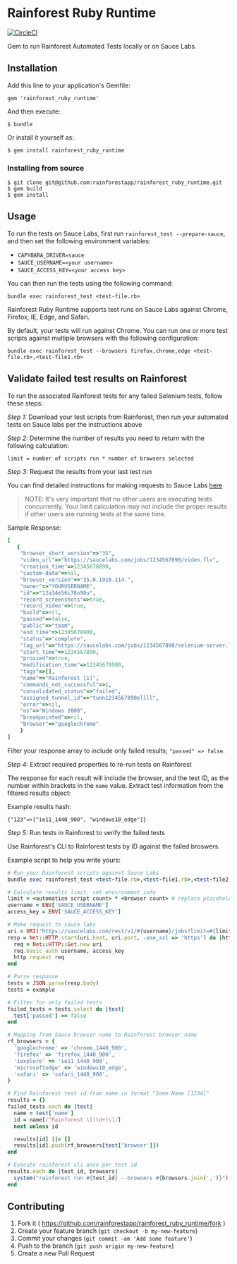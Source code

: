 # Rainforest Ruby Runtime

[![CircleCI](https://circleci.com/gh/rainforestapp/rainforest_ruby_runtime/tree/master.svg?style=svg&circle-token=8e3a287695cc26b190e8dc5a4f0c59fb747a79a6)](https://circleci.com/gh/rainforestapp/rainforest_ruby_runtime/tree/master)

Gem to run Rainforest Automated Tests locally or on Sauce Labs.

## Installation

Add this line to your application's Gemfile:

    gem 'rainforest_ruby_runtime'

And then execute:

    $ bundle

Or install it yourself as:

    $ gem install rainforest_ruby_runtime

### Installing from source

    $ git clone git@github.com:rainforestapp/rainforest_ruby_runtime.git
    $ gem build
    $ gem install

## Usage

To run the tests on Sauce Labs, first run `rainforest_test --prepare-sauce`, and then set the following environment variables:

- `CAPYBARA_DRIVER=sauce`
- `SAUCE_USERNAME=<your username>`
- `SAUCE_ACCESS_KEY=<your access key>`

You can then run the tests using the following command:
```
bundle exec rainforest_test <test-file.rb>
```

Rainforest Ruby Runtime supports test runs on Sauce Labs against Chrome, Firefox, IE, Edge, and Safari.

By default, your tests will run against Chrome. You can run one or more test scripts against multiple browsers with the following configuration:

```
bundle exec rainforest_test --browsers firefox,chrome,edge <test-file.rb>,<test-file1.rb>
```
## Validate failed test results on Rainforest

To run the associated Rainforest tests for any failed Selenium tests, follow these steps:

*Step 1:* Download your test scripts from Rainforest, then run your automated tests on Sauce labs per the instructions above

*Step 2:* Determine the number of results you need to return with the following calculation:

```
limit = number of scripts run * number of browsers selected
```

*Step 3:* Request the results from your last test run

You can find detailed instructions for making requests to Sauce Labs [here](https://wiki.saucelabs.com/display/DOCS/Job+Methods)

> NOTE: It's very important that no other users are executing tests concurrently. Your limit calculation may not include the proper results if other users are running tests at the same time.

Sample Response:

```ruby
[
   {
    "browser_short_version"=>"35",
    "video_url"=>"https://saucelabs.com/jobs/1234567890/video.flv",
    "creation_time"=>12345678890,
    "custom-data"=>nil,
    "browser_version"=>"35.0.1916.114.",
    "owner"=>"YOURUSERNAME",
    "id"=>"12a34e56i78o90u",
    "record_screenshots"=>true,
    "record_video"=>true,
    "build"=>nil,
    "passed"=>false,
    "public"=>"team",
    "end_time"=>12345678900,
    "status"=>"complete",
    "log_url"=>"https://saucelabs.com/jobs/1234567890/selenium-server.log",
    "start_time"=>1234567890,
    "proxied"=>true,
    "modification_time"=>12345678900,
    "tags"=>[],
    "name"=>"Rainforest [1]",
    "commands_not_successful"=>1,
    "consolidated_status"=>"failed",
    "assigned_tunnel_id"=>"tunn1234567890ellll",
    "error"=>nil,
    "os"=>"Windows 2008",
    "breakpointed"=>nil,
    "browser"=>"googlechrome"
    }
]
```

Filter your response array to include only failed results; `"passed" => false`.

*Step 4:* Extract required properties to re-run tests on Rainforest

The response for each result will include the browser, and the test ID, as the number within brackets in the `name` value.
Extract test information from the filtered results object:

Example results hash:
```
{"123"=>["ie11_1440_900", "windows10_edge"]}
```

*Step 5:* Run tests in Rainforest to verify the failed tests

Use Rainforest's CLI to Rainforest tests by ID against the failed broswers.

Example script to help you write yours:

```ruby
# Run your Rainforest scripts against Sauce Labs
bundle exec rainforest_test <test-file.rb>,<test-file1.rb>,<test-file2.rb> --browsers firefox,chrome,edge

# Calculate results limit, set environment info
limit = <automation script count> * <browser count> # replace placeholders with values for each run
username = ENV['SAUCE_USERNAME']
access_key = ENV['SAUCE_ACCESS_KEY']

# Make request to sauce labs
uri = URI("https://saucelabs.com/rest/v1/#{username}/jobs?limit=#{limit}&full=true")
resp = Net::HTTP.start(uri.host, uri.port, :use_ssl => 'https') do |http|
  req = Net::HTTP::Get.new uri
  req.basic_auth username, access_key
  http.request req
end

# Parse response
tests = JSON.parse(resp.body)
tests = example

# Filter for only failed tests
failed_tests = tests.select do |test|
  test['passed'] == false
end

# Mapping from Sauce browser name to Rainforest browser name
rf_browsers = {
  'googlechrome' => 'chrome_1440_900',
  'firefox' => 'firefox_1440_900',
  'iexplore' => 'ie11_1440_900',
  'microsoftedge' => 'windows10_edge',
  'safari' => 'safari_1440_900',
}

# Find Rainforest test id from name in format "Some Name [1234]"
results = {}
failed_tests.each do |test|
  name = test['name']
  id = name[/^Rainforest \[(\d+)\]/]
  next unless id

  results[id] ||= []
  results[id].push(rf_browsers[test['browser']])
end

# Execute rainforest cli once per test id
results.each do |test_id, browsers|
  system("rainforest run #{test_id} --browsers #{browsers.join(',')}")
end
```
## Contributing

1. Fork it ( https://github.com/rainforestapp/rainforest_ruby_runtime/fork )
2. Create your feature branch (`git checkout -b my-new-feature`)
3. Commit your changes (`git commit -am 'Add some feature'`)
4. Push to the branch (`git push origin my-new-feature`)
5. Create a new Pull Request
